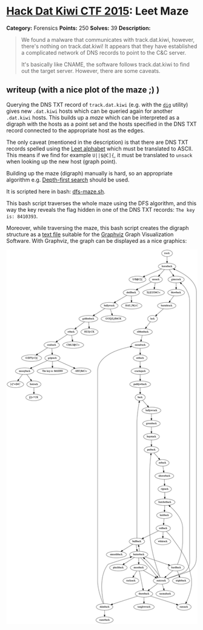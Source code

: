 # [Hack Dat Kiwi CTF 2015](https://hack.dat.kiwi/): Leet Maze

**Category:** Forensics
**Points:** 250
**Solves:** 39
**Description:**

> We found a malware that communicates with track.dat.kiwi, however, there's nothing on track.dat.kiwi! It appears that they have established a complicated network of DNS records to point to the C&amp;C server.
> 
> 
> It's basically like CNAME, the software follows track.dat.kiwi to find out the target server. However, there are some caveats.

## writeup (with a nice plot of the maze ;) )

Querying the DNS TXT record of `track.dat.kiwi`
(e.g. with the [`dig`](https://en.wikipedia.org/wiki/Dig_%28command%29)
utility) gives new `.dat.kiwi` hosts which can be queried again for
another `.dat.kiwi` hosts. This builds up a *maze* which can be
interpreted as a digraph with the hosts as a point set and the
hosts specified in the DNS TXT record connected to the appropriate host
as the edges.

The only caveat (mentioned in the description) is that there are
DNS TXT records spelled using the
[Leet alphabet](https://en.wikipedia.org/wiki/Leet) which must be
translated to ASCII. This means if we find for example `U||$@C]{`,
it must be translated to `unsack` when looking up the new host
(graph point).

Building up the maze (digraph) manually is hard, so an appropriate
algorithm e.g.
[Depth-first search](https://en.wikipedia.org/wiki/Depth-first_search)
should be used.

It is scripted here in bash: [dfs-maze.sh](dfs-maze.sh).

This bash script traverses the whole maze using the DFS
algorithm, and this way the key reveals the flag hidden
in one of the DNS TXT records: `The key is: 8410393`.

Moreover, while traversing the maze, this bash script creates
the digraph structure as a [text file](leetmaze.gv)
suitable for the [Graphviz](http://www.graphviz.org/)
Graph Visualization Software. With Graphviz, the graph
can be displayed as a nice graphics:

![Leet-Maze digraph](leetmaze.png)
